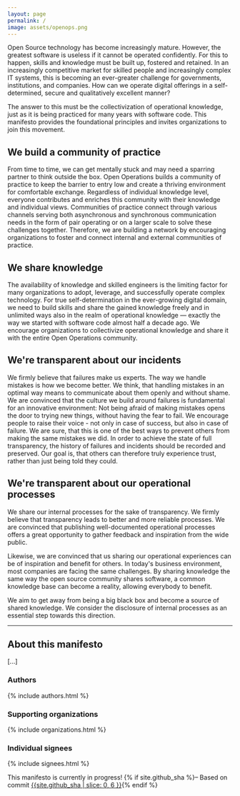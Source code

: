 ```yaml
---
layout: page
permalink: /
image: assets/openops.png
---
```

Open Source technology has become increasingly mature. However, the greatest software is useless if it cannot be operated confidently. For this to happen, skills and knowledge must be built up, fostered and retained. In an increasingly competitive market for skilled people and increasingly complex IT systems, this is becoming an ever-greater challenge for governments, institutions, and companies. How can we operate digital offerings in a self-determined, secure and qualitatively excellent manner?

The answer to this must be the collectivization of operational knowledge, just as it is being practiced for many years with software code. This manifesto provides the foundational principles and invites organizations to join this movement.

## We build a community of practice
From time to time, we can get mentally stuck and may need a sparring partner to think outside the box. Open Operations builds a community of practice to keep the barrier to entry low and create a thriving environment for comfortable exchange. Regardless of individual knowledge level, everyone contributes and enriches this community with their knowledge and individual views. Communities of practice connect through various channels serving both asynchronous and synchronous communication needs in the form of pair operating or on a larger scale to solve these challenges together. Therefore, we are building a network by encouraging organizations to foster and connect internal and external communities of practice.

## We share knowledge
The availability of knowledge and skilled engineers is the limiting factor for many organizations to adopt, leverage, and successfully operate complex technology. For true self-determination in the ever-growing digital domain, we need to build skills and share the gained knowledge freely and in unlimited ways also in the realm of operational knowledge — exactly the way we started with software code almost half a decade ago. We encourage organizations to collectivize operational knowledge and share it with the entire Open Operations community.

## We're transparent about our incidents
We firmly believe that failures make us experts. The way we handle mistakes is how we become better. We think, that handling mistakes in an optimal way means to communicate about them openly and without shame. We are convinced that the culture we build around failures is fundamental for an innovative environment: Not being afraid of making mistakes opens the door to trying new things, without having the fear to fail. We encourage people to raise their voice - not only in case of success, but also in case of failure. We are sure, that this is one of the best ways to prevent others from making the same mistakes we did. In order to achieve the state of full transparency, the history of failures and incidents should be recorded and preserved. Our goal is, that others can therefore truly experience trust, rather than just being told they could.

## We're transparent about our operational processes
We share our internal processes for the sake of transparency. We firmly believe that transparency leads to better and more reliable processes. We are convinced that publishing well-documented operational processes offers a great opportunity to gather feedback and inspiration from the wide public. 
 
Likewise, we are convinced that us sharing our operational experiences can be of inspiration and benefit for others. In today's business environment, most companies are facing the same challenges. By sharing knowledge the same way the open source community shares software, a common knowledge base can become a reality, allowing everybody to benefit. 
 
We aim to get away from being a big black box and become a source of shared knowledge. We consider the disclosure of internal processes as an essential step towards this direction.

---
## About this manifesto
[...]

### Authors

{% include authors.html %}

### Supporting organizations

{% include organizations.html %}

### Individual signees

{% include signees.html %}

<nav class="navbar navbar-light fixed-bottom" style="background-color: var(--bs-warning)">
  <div class="container">
    <span><i class="fa fa-exclamation-triangle" aria-hidden="true"></i>This manifesto is currently in progress! {% if site.github_sha %}– Based on commit <a href="https://github.com/SovereignCloudStack/open-operations-manifesto/commit/{{site.github_sha}}" target="_blank"><span class="badge rounded-pill bg-secondary">{{site.github_sha | slice: 0, 6 }}</span></a>{% endif %}</span>
  </div>
</nav>

